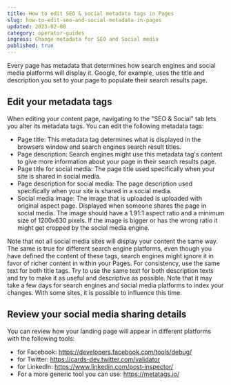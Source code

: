 ```yaml
---
title: How to edit SEO & social metadata tags in Pages
slug: how-to-edit-seo-and-social-metadata-in-pages
updated: 2023-02-08
category: operator-guides
ingress: Change metadata for SEO and Social media
published: true
---
```


Every page has metadata that determines how search engines and social
media platforms will display it. Google, for example, uses the title and
description you set to your page to populate their search results page.

## Edit your metadata tags

When editing your content page, navigating to the "SEO & Social" tab
lets you alter its metadata tags. You can edit the following metadata
tags:

- Page title: This metadata tag determines what is displayed in the
  browsers window and search engines search result titles.
- Page description: Search engines might use this metadata tag's content
  to give more information about your page in their search results page.
- Page title for social media: The page title used specifically when
  your site is shared in social media.
- Page description for social media: The page description used
  specifically when your site is shared in a social media.
- Social media image: The image that is uploaded is uploaded with
  original aspect page. Displayed when someone shares the page in social
  media. The image should have a 1.91:1 aspect ratio and a minimum size
  of 1200x630 pixels. If the image is bigger or has the wrong ratio it
  might get cropped by the social media engine.

Note that not all social media sites will display your content the same
way. The same is true for different search engine platforms, even though
you have defined the content of these tags, search engines might ignore
it in favor of richer content in within your Pages. For consistency, use
the same text for both title tags. Try to use the same text for both
description texts and try to make it as useful and descriptive as
possible. Note that it may take a few days for search engines and social
media platforms to index your changes. With some sites, it is possible
to influence this time.

## Review your social media sharing details

You can review how your landing page will appear in different platforms
with the following tools:

- for Facebook: https://developers.facebook.com/tools/debug/
- for Twitter: https://cards-dev.twitter.com/validator
- for LinkedIn: https://www.linkedin.com/post-inspector/
- For a more generic tool you can use: https://metatags.io/
